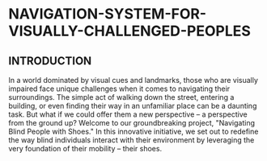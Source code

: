 # NAVIGATION-SYSTEM-FOR-VISUALLY-CHALLENGED-PEOPLES

## INTRODUCTION
 In a world dominated by visual cues and landmarks, those who are visually impaired face unique 
 challenges when it comes to navigating their surroundings. The simple act of walking down the 
 street, entering a building, or even finding their way in an unfamiliar place can be a daunting task. 
 But what if we could offer them a new perspective – a perspective from the ground up?
 Welcome to our groundbreaking project, "Navigating Blind People with Shoes." In this innovative 
initiative, we set out to redefine the way blind individuals interact with their environment by 
leveraging the very foundation of their mobility – their shoes.
